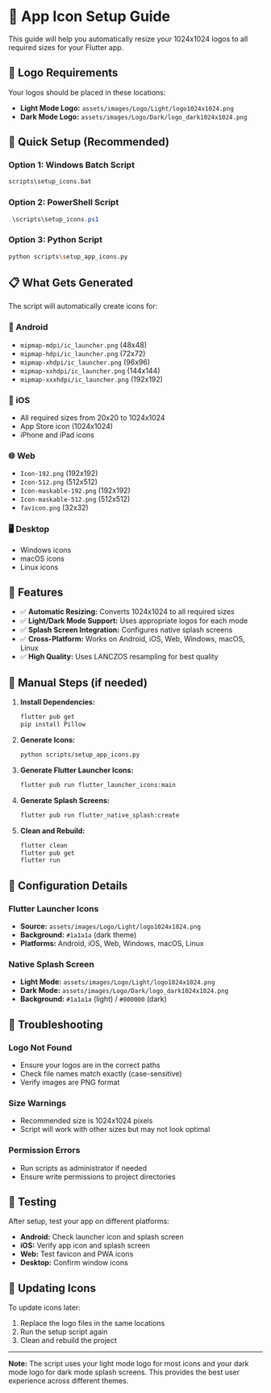 # 🎨 App Icon Setup Guide

This guide will help you automatically resize your 1024x1024 logos to all required sizes for your Flutter app.

## 📁 Logo Requirements

Your logos should be placed in these locations:
- **Light Mode Logo:** `assets/images/Logo/Light/logo1024x1024.png`
- **Dark Mode Logo:** `assets/images/Logo/Dark/logo_dark1024x1024.png`

## 🚀 Quick Setup (Recommended)

### Option 1: Windows Batch Script
```bash
scripts\setup_icons.bat
```

### Option 2: PowerShell Script
```powershell
.\scripts\setup_icons.ps1
```

### Option 3: Python Script
```bash
python scripts\setup_app_icons.py
```

## 📋 What Gets Generated

The script will automatically create icons for:

### 📱 Android
- `mipmap-mdpi/ic_launcher.png` (48x48)
- `mipmap-hdpi/ic_launcher.png` (72x72)
- `mipmap-xhdpi/ic_launcher.png` (96x96)
- `mipmap-xxhdpi/ic_launcher.png` (144x144)
- `mipmap-xxxhdpi/ic_launcher.png` (192x192)

### 🍎 iOS
- All required sizes from 20x20 to 1024x1024
- App Store icon (1024x1024)
- iPhone and iPad icons

### 🌐 Web
- `Icon-192.png` (192x192)
- `Icon-512.png` (512x512)
- `Icon-maskable-192.png` (192x192)
- `Icon-maskable-512.png` (512x512)
- `favicon.png` (32x32)

### 🖥️ Desktop
- Windows icons
- macOS icons
- Linux icons

## 🎯 Features

- ✅ **Automatic Resizing:** Converts 1024x1024 to all required sizes
- ✅ **Light/Dark Mode Support:** Uses appropriate logos for each mode
- ✅ **Splash Screen Integration:** Configures native splash screens
- ✅ **Cross-Platform:** Works on Android, iOS, Web, Windows, macOS, Linux
- ✅ **High Quality:** Uses LANCZOS resampling for best quality

## 🔧 Manual Steps (if needed)

1. **Install Dependencies:**
   ```bash
   flutter pub get
   pip install Pillow
   ```

2. **Generate Icons:**
   ```bash
   python scripts/setup_app_icons.py
   ```

3. **Generate Flutter Launcher Icons:**
   ```bash
   flutter pub run flutter_launcher_icons:main
   ```

4. **Generate Splash Screens:**
   ```bash
   flutter pub run flutter_native_splash:create
   ```

5. **Clean and Rebuild:**
   ```bash
   flutter clean
   flutter pub get
   flutter run
   ```

## 🎨 Configuration Details

### Flutter Launcher Icons
- **Source:** `assets/images/Logo/Light/logo1024x1024.png`
- **Background:** `#1a1a1a` (dark theme)
- **Platforms:** Android, iOS, Web, Windows, macOS, Linux

### Native Splash Screen
- **Light Mode:** `assets/images/Logo/Light/logo1024x1024.png`
- **Dark Mode:** `assets/images/Logo/Dark/logo_dark1024x1024.png`
- **Background:** `#1a1a1a` (light) / `#000000` (dark)

## 🐛 Troubleshooting

### Logo Not Found
- Ensure your logos are in the correct paths
- Check file names match exactly (case-sensitive)
- Verify images are PNG format

### Size Warnings
- Recommended size is 1024x1024 pixels
- Script will work with other sizes but may not look optimal

### Permission Errors
- Run scripts as administrator if needed
- Ensure write permissions to project directories

## 📱 Testing

After setup, test your app on different platforms:
- **Android:** Check launcher icon and splash screen
- **iOS:** Verify app icon and splash screen
- **Web:** Test favicon and PWA icons
- **Desktop:** Confirm window icons

## 🔄 Updating Icons

To update icons later:
1. Replace the logo files in the same locations
2. Run the setup script again
3. Clean and rebuild the project

---

**Note:** The script uses your light mode logo for most icons and your dark mode logo for dark mode splash screens. This provides the best user experience across different themes. 